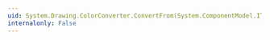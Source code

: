 ```yaml
---
uid: System.Drawing.ColorConverter.ConvertFrom(System.ComponentModel.ITypeDescriptorContext,System.Globalization.CultureInfo,System.Object)
internalonly: False
---
```

